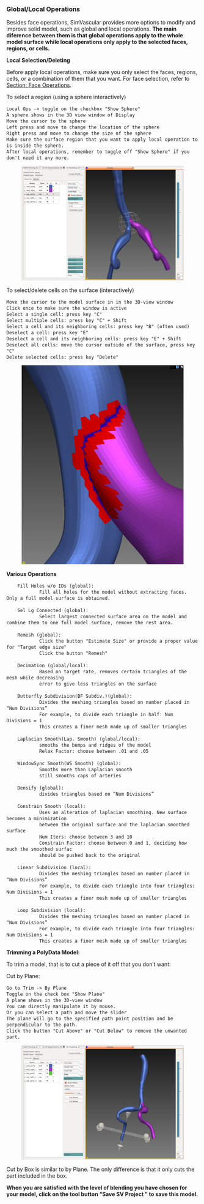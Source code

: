 ### Global/Local Operations ###

Besides face operations, SimVascular provides more options to modify and improve solid model, such as global and local operations. **The main diference between them is that global operations apply to the whole model surface while local operations only apply to the selected faces, regions, or cells.**

**Local Selection/Deleting**

Before apply local operations, make sure you only select the faces, regions, cells, or a combination of them that you want. For face selection, refer to [Section: Face Operations](#modelingPolyDataFaces).

To select a region (using a sphere interactively)
	
	Local Ops -> toggle on the checkbox "Show Sphere"
	A sphere shows in the 3D view window of Display
	Move the cursor to the sphere
	Left press and move to change the location of the sphere
	Right press and move to change the size of the sphere
	Make sure the surface region that you want to apply local operation to is inside the sphere.
	After local operations, remember to toggle off "Show Sphere" if you don't need it any more.
	
<figure>
  <img class="svImg svImgLg"  src="documentation/modeling/imgs/polydata/localsphere.png"> 
  <figcaption class="svCaption" ></figcaption>
</figure>


To select/delete cells on the surface (interactively)

	Move the cursor to the model surface in in the 3D-view window
	Click once to make sure the window is active	
	Select a single cell: press key "C"
	Select multiple cells: press key "C" + Shift
	Select a cell and its neighboring cells: press key "B" (often used)
	Deselect a cell: press key "E"
	Deselect a cell and its neighboring cells: press key "E" + Shift
	Deselect all cells: move the cursor outside of the surface, press key "C"
	Delete selected cells: press key "Delete"
	
<figure>
  <img class="svImg svImgSm"  src="documentation/modeling/imgs/polydata/cellselection.png"> 
  <figcaption class="svCaption" ></figcaption>
</figure>
	
**Various Operations** 

        Fill Holes w/o IDs (global): 
                Fill all holes for the model without extracting faces. Only a full model surface is obtained.

        Sel Lg Connected (global): 
                Select largest connected surface area on the model and combine them to one full model surface, remove the rest area.

        Remesh (global): 
                Click the button "Estimate Size" or provide a proper value for "Target edge size"
                Click the button "Remesh"

        Decimation (global/local):
                Based on target rate, removes certain triangles of the mesh while decreasing
                error to give less triangles on the surface

        Butterfly Subdivision(BF Subdiv.)(global):
                Divides the meshing triangles based on number placed in “Num Divisions”
                For example, to divide each triangle in half: Num Divisions = 1
                This creates a finer mesh made up of smaller triangles

        Laplacian Smooth(Lap. Smooth) (global/local):
                smooths the bumps and ridges of the model
                Relax Factor: choose between .01 and .05
                
        WindowSync Smooth(WS Smooth) (global):
                Smooths more than Laplacian smooth
                still smooths caps of arteries

        Densify (global):
                divides triangles based on “Num Divisions”

        Constrain Smooth (local):
                Uses an alteration of laplacian smoothing. New surface becomes a minimization
                between the original surface and the laplacian smoothed surface
                Num Iters: choose between 3 and 10
                Constrain Factor: choose between 0 and 1, deciding how much the smoothed surfac
                should be pushed back to the original
		
        Linear Subdivision (local):
                Divides the meshing triangles based on number placed in “Num Divisions”
                For example, to divide each triangle into four triangles: Num Divisions = 1
                This creates a finer mesh made up of smaller triangles

        Loop Subdivision (local):
                Divides the meshing triangles based on number placed in “Num Divisions”
                For example, to divide each triangle into four triangles: Num Divisions = 1
                This creates a finer mesh made up of smaller triangles

**Trimming a PolyData Model:**

To trim a model, that is to cut a piece of it off that you don’t want:

Cut by Plane:

	Go to Trim -> By Plane
	Toggle on the check box "Show Plane"
	A plane shows in the 3D-view window
	You can directly manipulate it by mouse.
	Or you can select a path and move the slider
	The plane will go to the specified path point position and be perpendicular to the path.
	Click the button "Cut Above" or "Cut Below" to remove the unwanted part.

<figure>
  <img class="svImg svImgLg"  src="documentation/modeling/imgs/polydata/cutplane.png"> 
  <figcaption class="svCaption" ></figcaption>
</figure>

Cut by Box is similar to by Plane. The only difference is that it only cuts the part included in the box.


**When you are satisfied with the level of blending you have chosen for your model, click on the tool button  “Save SV Project ” to save this model.**

